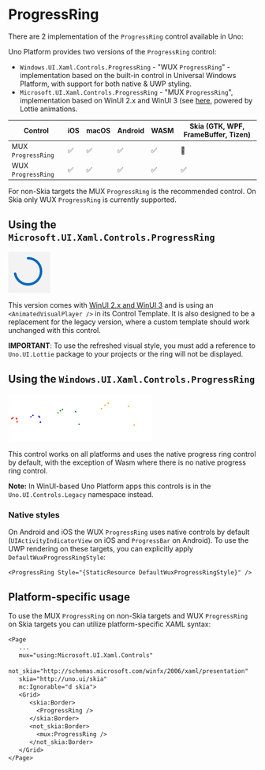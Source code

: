 # ProgressRing

There are 2 implementation of the `ProgressRing` control available in Uno:

Uno Platform provides two versions of the `ProgressRing` control:

* `Windows.UI.Xaml.Controls.ProgressRing` - "WUX `ProgressRing`" - implementation based on the built-in control in Universal Windows Platform, with support for both native & UWP styling.
* `Microsoft.UI.Xaml.Controls.ProgressRing` - "MUX `ProgressRing`", implementation based on WinUI 2.x and WinUI 3 (see [here](https://github.com/microsoft/microsoft-ui-xaml/tree/main/dev/ProgressRing),  powered by Lottie animations.

| Control            | iOS | macOS | Android | WASM | Skia (GTK, WPF, FrameBuffer, Tizen) |
|--------------------|-----|-------|---------|------|-------------------------------------|
| MUX `ProgressRing` | ✅   | ✅     | ✅       | ✅    | 🚫                                  |
| WUX `ProgressRing` | ✅   | ✅     | ✅       | ✅    | ✅                                   |


For non-Skia targets the MUX `ProgressRing` is the recommended control. On Skia only WUX `ProgressRing` is currently supported.

## Using the `Microsoft.UI.Xaml.Controls.ProgressRing`

![](../Assets/features/progressring/muxprogressring.png)

This version comes with [WinUI 2.x and WinUI 3](https://docs.microsoft.com/en-us/windows/apps/winui/winui2/release-notes/winui-2.4#progressring) and is using an `<AnimatedVisualPlayer />` in its Control Template. It is also designed to be a replacement for the legacy version, where a custom template should work unchanged with this control.

**IMPORTANT**: To use the refreshed visual style, you must add a reference to `Uno.UI.Lottie` package to your projects or the ring will not be displayed.

## Using the `Windows.UI.Xaml.Controls.ProgressRing`
![WUX `ProgressRing`](../Assets/features/progressring/wuxprogressring.png)

This control works on all platforms and uses the native progress ring control by default, with the exception of Wasm where there is no native progress ring control.

**Note:** In WinUI-based Uno Platform apps this controls is in the `Uno.UI.Controls.Legacy` namespace instead.

### Native styles

On Android and iOS the WUX `ProgressRing` uses native controls by default (`UIActivityIndicatorView` on iOS and `ProgressBar` on Android). To use the UWP rendering on these targets, you can explicitly apply `DefaultWuxProgressRingStyle`:

```xaml
<ProgressRing Style="{StaticResource DefaultWuxProgressRingStyle}" />
```

## Platform-specific usage

To use the MUX `ProgressRing` on non-Skia targets and WUX `ProgressRing` on Skia targets you can utilize platform-specific XAML syntax:

```xaml
<Page
   ...
   mux="using:Microsoft.UI.Xaml.Controls"
   not_skia="http://schemas.microsoft.com/winfx/2006/xaml/presentation"
   skia="http://uno.ui/skia"
   mc:Ignorable="d skia">
   <Grid>
      <skia:Border>
        <ProgressRing />
      </skia:Border>
      <not_skia:Border>
        <mux:ProgressRing />
      </not_skia:Border>
   </Grid>
</Page>
```

